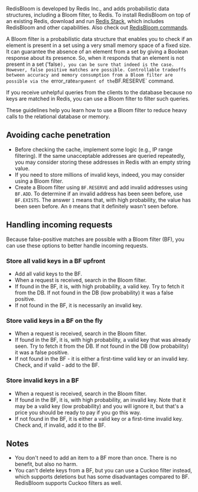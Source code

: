 RedisBloom is developed by Redis Inc., and adds probabilistic data structures, including a Bloom filter, to Redis. To install RedisBloom on top of an existing Redis, download and run [Redis Stack](https://redis.io/docs/stack/get-started/install/), which includes RedisBloom and other capabilities. Also check out [RedisBloom commands](https://redis.io/commands/?group=bf).

A Bloom filter is a probabilistic data structure that enables you to check if an element is present in a set using a very small memory space of a fixed size. It can guarantee the absence of an element from a set by giving a Boolean response about its presence. So, when it responds that an element is not present in a set ('false`), you can be sure that indeed is the case. However, false positive matches are possible. Controllable tradeoffs between accuracy and memory consumption from a Bloom filter are possible via the `error_rate` argument of the `BF.RESERVE` command.

If you receive unhelpful queries from the clients to the database because no keys are matched in Redis, you can use a Bloom filter to filter such queries.

These guidelines help you learn how to use a Bloom filter to reduce heavy calls to the relational database or memory.

## Avoiding cache penetration

* Before checking the cache, implement some logic (e.g., IP range filtering). If the same unacceptable addresses are queried repeatedly, you may consider storing these addresses in Redis with an empty string value.
* If you need to store millions of invalid keys, indeed, you may consider using a Bloom filter.
* Create a Bloom filter using `BF.RESERVE` and add invalid addresses using `BF.ADD`. To determine if an invalid address has been seen before, use `BF.EXISTS`. The answer `1` means that, with high probability, the value has been seen before. An `0` means that it definitely wasn't seen before.

## Handling incoming requests

Because false-positive matches are possible with a Bloom filter (BF), you can use these options to better handle incoming requests.

### Store all valid keys in a BF upfront

* Add all valid keys to the BF.
* When a request is received, search in the Bloom filter.
* If found in the BF, it is, with high probability, a valid key. Try to fetch it from the DB. If not found in the DB (low probability) it was a false positive.
* If not found in the BF, it is necessarily an invalid key.

### Store valid keys in a BF on the fly

* When a request is received, search in the Bloom filter.
* If found in the BF, it is, with high probability, a valid key that was already seen. Try to fetch it from the DB. If not found in the DB (low probability) it was a false positive.
* If not found in the BF - it is either a first-time valid key or an invalid key. Check, and if valid - add to the BF.


### Store invalid keys in a BF

* When a request is received, search in the Bloom filter.
* If found in the BF, it is, with high probability, an invalid key. Note that it may be a valid key (low probability) and you will ignore it, but that's a price you should be ready to pay if you go this way.
* If not found in the BF, it is either a valid key or a first-time invalid key. Check and, if invalid, add it to the BF.

## Notes

* You don't need to add an item to a BF more than once. There is no benefit, but also no harm.
* You can't delete keys from a BF, but you can use a Cuckoo filter instead, which supports deletions but has some disadvantages compared to BF. RedisBloom supports Cuckoo filters as well.
